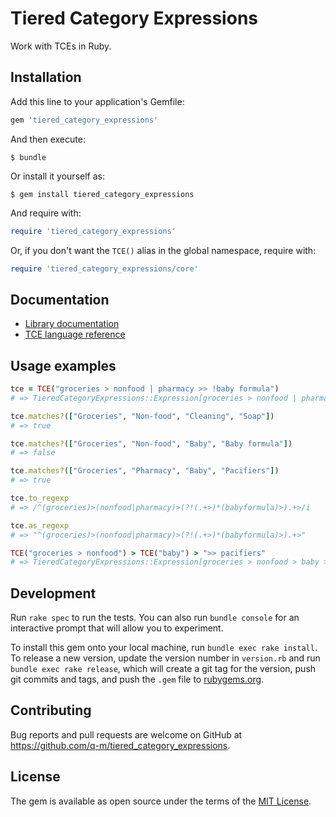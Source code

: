 # Tiered Category Expressions

Work with TCEs in Ruby.

## Installation

Add this line to your application's Gemfile:

```ruby
gem 'tiered_category_expressions'
```

And then execute:

    $ bundle

Or install it yourself as:

    $ gem install tiered_category_expressions

And require with:

```ruby
require 'tiered_category_expressions'
```

Or, if you don't want the `TCE()` alias in the global namespace, require with:

```ruby
require 'tiered_category_expressions/core'
```

## Documentation

  - [Library documentation](https://www.rubydoc.info/gems/tiered_category_expressions/)
  - [TCE language reference](https://www.rubydoc.info/gems/tiered_category_expressions/file/LANGREF.md)

## Usage examples

```ruby
tce = TCE("groceries > nonfood | pharmacy >> !baby formula")
# => TieredCategoryExpressions::Expression[groceries > nonfood | pharmacy >> !baby formula]

tce.matches?(["Groceries", "Non-food", "Cleaning", "Soap"])
# => true

tce.matches?(["Groceries", "Non-food", "Baby", "Baby formula"])
# => false

tce.matches?(["Groceries", "Pharmacy", "Baby", "Pacifiers"])
# => true

tce.to_regexp
# => /^(groceries)>(nonfood|pharmacy)>(?!(.+>)*(babyformula)>).+>/i

tce.as_regexp
# => "^(groceries)>(nonfood|pharmacy)>(?!(.+>)*(babyformula)>).+>"

TCE("groceries > nonfood") > TCE("baby") > ">> pacifiers"
# => TieredCategoryExpressions::Expression[groceries > nonfood > baby >> pacifiers]
```

## Development

Run `rake spec` to run the tests. You can also run `bundle console` for an interactive prompt that will allow you to experiment.

To install this gem onto your local machine, run `bundle exec rake install`. To release a new version, update the version number in `version.rb` and run `bundle exec rake release`, which will create a git tag for the version, push git commits and tags, and push the `.gem` file to [rubygems.org](https://rubygems.org).

## Contributing

Bug reports and pull requests are welcome on GitHub at https://github.com/q-m/tiered_category_expressions.

## License

The gem is available as open source under the terms of the [MIT License](http://opensource.org/licenses/MIT).
